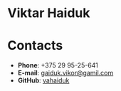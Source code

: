 # Viktar Haiduk

# Contacts

 *  **Phone**: +375 29 95-25-641
 *  **E-mail**: gaiduk.vikor@gamil.com
 *  **GitHub**: [vahaiduk](https://github.com/vahaiduk)
